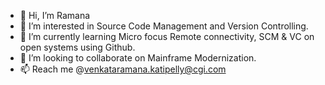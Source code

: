 - 👋 Hi, I’m Ramana
- 👀 I’m interested in Source Code Management and Version Controlling.
- 🌱 I’m currently learning Micro focus Remote connectivity, SCM & VC on open systems using Github.
- 💞️ I’m looking to collaborate on Mainframe Modernization.
- 📫 Reach me @venkataramana.katipelly@cgi.com

<!---
kvvramanareddy/kvvramanareddy is a ✨ special ✨ repository because its `README.md` (this file) appears on your GitHub profile.
You can click the Preview link to take a look at your changes.
--->
